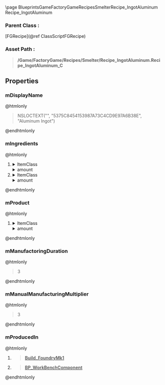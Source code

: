 \page BlueprintsGameFactoryGameRecipesSmelterRecipe_IngotAluminum Recipe_IngotAluminum
### Parent Class :
[FGRecipe](@ref ClassScriptFGRecipe)
### Asset Path :
<b><blockquote>/Game/FactoryGame/Recipes/Smelter/Recipe_IngotAluminum.Recipe_IngotAluminum_C</blockquote></b>
## Properties

### mDisplayName
@htmlonly
<blockquote>NSLOCTEXT("", "5375C8454153987A73C4CD9E97A6B38E", "Aluminum Ingot")</blockquote>
@endhtmlonly

### mIngredients
@htmlonly
<ol>
<li>
<details>
 <summary>ItemClass</summary>
<b><a href="_blueprints_game_factory_game_resource_parts_aluminum_scrap_desc__aluminum_scrap.html"><blockquote>Desc_AluminumScrap</blockquote></a></b>
</details>
<details>
 <summary>amount</summary>
<blockquote>12</blockquote>
</details>
</li>
<li>
<details>
 <summary>ItemClass</summary>
<b><a href="_blueprints_game_factory_game_resource_parts_silica_desc__silica.html"><blockquote>Desc_Silica</blockquote></a></b>
</details>
<details>
 <summary>amount</summary>
<blockquote>7</blockquote>
</details>
</li>
</ol>
@endhtmlonly

### mProduct
@htmlonly
<ol>
<li>
<details>
 <summary>ItemClass</summary>
<b><a href="_blueprints_game_factory_game_resource_parts_aluminum_ingot_desc__aluminum_ingot.html"><blockquote>Desc_AluminumIngot</blockquote></a></b>
</details>
<details>
 <summary>amount</summary>
<blockquote>4</blockquote>
</details>
</li>
</ol>
@endhtmlonly

### mManufactoringDuration
@htmlonly
<blockquote>3</blockquote>
@endhtmlonly

### mManualManufacturingMultiplier
@htmlonly
<blockquote>3</blockquote>
@endhtmlonly

### mProducedIn
@htmlonly
<ol>
<li>
<b><a href="_blueprints_game_factory_game_buildable_factory_foundry_mk1_build__foundry_mk1.html"><blockquote>Build_FoundryMk1</blockquote></a></b>
</li>
<li>
<b><a href="_blueprints_game_factory_game_buildable-shared_work_bench_b_p__work_bench_component.html"><blockquote>BP_WorkBenchComponent</blockquote></a></b>
</li>
</ol>
@endhtmlonly


